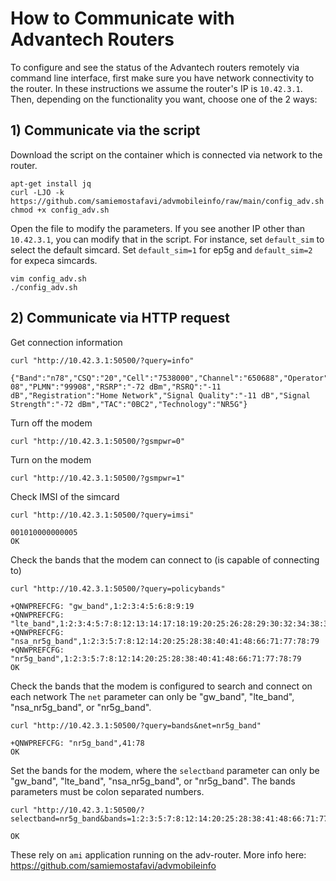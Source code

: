 # How to Communicate with Advantech Routers

To configure and see the status of the Advantech routers remotely via command line interface, first make sure you have network connectivity to the router.
In these instructions we assume the router's IP is `10.42.3.1`.
Then, depending on the functionality you want, choose one of the 2 ways:

## 1) Communicate via the script

Download the script on the container which is connected via network to the router. 
```
apt-get install jq
curl -LJO -k https://github.com/samiemostafavi/advmobileinfo/raw/main/config_adv.sh
chmod +x config_adv.sh
```

Open the file to modify the parameters.
If you see another IP other than `10.42.3.1`, you can modify that in the script.
For instance, set `default_sim` to select the default simcard. Set `default_sim=1` for ep5g and `default_sim=2` for expeca simcards.
```
vim config_adv.sh
./config_adv.sh
```

## 2) Communicate via HTTP request

Get connection information
```
curl "http://10.42.3.1:50500/?query=info"

{"Band":"n78","CSQ":"20","Cell":"7538000","Channel":"650688","Operator":"999 08","PLMN":"99908","RSRP":"-72 dBm","RSRQ":"-11 dB","Registration":"Home Network","Signal Quality":"-11 dB","Signal Strength":"-72 dBm","TAC":"0BC2","Technology":"NR5G"}
```

Turn off the modem
```
curl "http://10.42.3.1:50500/?gsmpwr=0"
```

Turn on the modem
```
curl "http://10.42.3.1:50500/?gsmpwr=1"
```

Check IMSI of the simcard
```
curl "http://10.42.3.1:50500/?query=imsi"

001010000000005
OK
```


Check the bands that the modem can connect to (is capable of connecting to)
```
curl "http://10.42.3.1:50500/?query=policybands"

+QNWPREFCFG: "gw_band",1:2:3:4:5:6:8:9:19
+QNWPREFCFG: "lte_band",1:2:3:4:5:7:8:12:13:14:17:18:19:20:25:26:28:29:30:32:34:38:39:40:41:42:43:46:48:66:71
+QNWPREFCFG: "nsa_nr5g_band",1:2:3:5:7:8:12:14:20:25:28:38:40:41:48:66:71:77:78:79
+QNWPREFCFG: "nr5g_band",1:2:3:5:7:8:12:14:20:25:28:38:40:41:48:66:71:77:78:79
OK
```

Check the bands that the modem is configured to search and connect on each network
The `net` parameter can only be "gw_band", "lte_band", "nsa_nr5g_band", or "nr5g_band".
```
curl "http://10.42.3.1:50500/?query=bands&net=nr5g_band"

+QNWPREFCFG: "nr5g_band",41:78
OK
```

Set the bands for the modem, where the `selectband` parameter can only be "gw_band", "lte_band", "nsa_nr5g_band", or "nr5g_band".
The bands parameters must be colon separated numbers.
```
curl "http://10.42.3.1:50500/?selectband=nr5g_band&bands=1:2:3:5:7:8:12:14:20:25:28:38:41:48:66:71:77:78:79"

OK
```


These rely on `ami` application running on the adv-router. More info here: https://github.com/samiemostafavi/advmobileinfo
